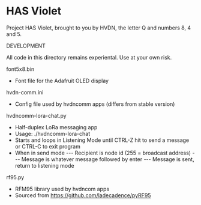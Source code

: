 # HAS Violet
Project HAS Violet, brought to you by HVDN, the letter Q and numbers 8, 4 and 5. 

DEVELOPMENT

All code in this directory remains experiental. Use at your own risk.


font5x8.bin
- Font file for the Adafruit OLED display

hvdn-comm.ini
- Config file used by hvdncomm apps (differs from stable version)

hvdncomm-lora-chat.py
- Half-duplex LoRa messaging app
- Usage: ./hvdncomm-lora-chat
- Starts and loops in Listening Mode until CTRL-Z hit to send a message or CTRL-C to exit program
- When in send mode
--- Recipient is node id (255 = broadcast address)
--- Message is whatever message followed by enter
--- Message is sent, return to listening mode

rf95.py
- RFM95 library used by hvdncom apps
- Sourced from https://github.com/ladecadence/pyRF95

